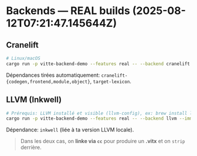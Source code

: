 # Backends — REAL builds (2025-08-12T07:21:47.145644Z)

## Cranelift
```bash
# Linux/macOS
cargo run -p vitte-backend-demo --features real -- --backend cranelift --imm 2025
```
Dépendances tirées automatiquement: `cranelift-{codegen,frontend,module,object}`, `target-lexicon`.

## LLVM (Inkwell)
```bash
# Prérequis: LLVM installé et visible (llvm-config), ex: brew install llvm
cargo run -p vitte-backend-demo --features real -- --backend llvm --imm 2025
```
Dépendance: `inkwell` (liée à ta version LLVM locale).

> Dans les deux cas, on **linke via `cc`** pour produire un **.vitx** et on `strip` derrière.
